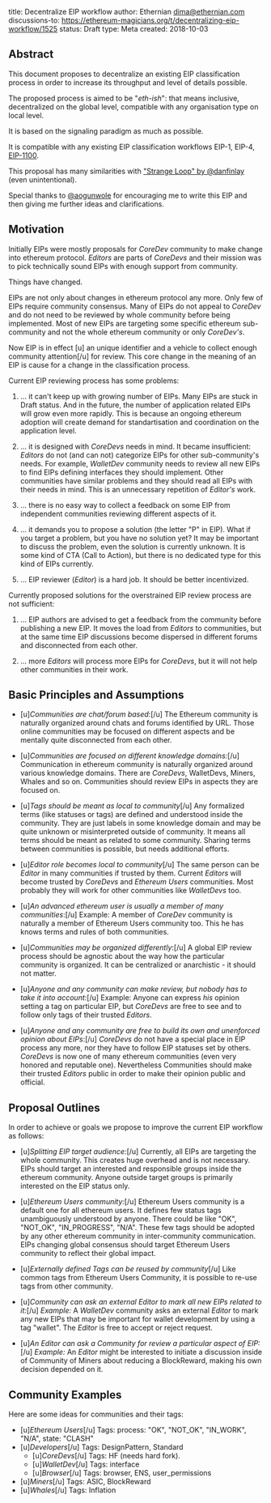 title: Decentralize EIP workflow
author: Ethernian <dima@ethernian.com>
discussions-to: https://ethereum-magicians.org/t/decentralizing-eip-workflow/1525
status: Draft
type: Meta
created: 2018-10-03

## Abstract
This document proposes to decentralize an existing EIP classification process in order to increase its throughput and level of details possible. 

The proposed process is aimed to be "_eth-ish_": that means inclusive, decentralized on the global level, compatible with any organisation type on local level. 

It is based on the signaling paradigm as much as possible.

It is compatible with any existing EIP classification workflows EIP-1, EIP-4, [EIP-1100](https://github.com/ethereum/EIPs/pull/1100).

This proposal has many similarities with ["Strange Loop" by @danfinlay](https://ethereum-magicians.org/t/strange-loop-an-ethereum-governance-framework-proposal/268) (even unintentional). 

Special thanks to [@aogunwole](https://ethereum-magicians.org/u/aogunwole) for encouraging me to write this EIP and then giving me further ideas and clarifications.

## Motivation
Initially EIPs were mostly proposals for _CoreDev_ community to make change into ethereum protocol. _Editors_ are parts of _CoreDevs_ and their mission was to pick technically sound EIPs with enough support from community.

Things have changed. 

EIPs are not only about changes in ethereum protocol any more. Only few of EIPs require community consensus. Many of EIPs do not appeal to _CoreDev_ and do not need to be reviewed by whole community before being implemented. Most of new EIPs are targeting some specific ethereum sub-community and not the whole ethereum community or only _CoreDev's_.  

Now EIP is in effect [u] an unique identifier and a vehicle to collect enough community attention[/u] for review. This core change in the meaning of an EIP is cause for a change in the classification process.

Current EIP reviewing process has some problems:

1. ... it can't keep up with growing number of EIPs. Many EIPs are stuck in Draft status. And in the future, the number of application related EIPs will grow even more rapidly. This is because an ongoing ethereum adoption will create demand for standartisation and coordination on the application level.

1. ... it is designed with _CoreDevs_ needs in mind. It became insufficient: _Editors_ do not (and can not) categorize EIPs for other sub-community's needs. For example, _WalletDev_ community needs to review all new EIPs to find EIPs defining interfaces they should implement. Other communities have similar problems and they should read all EIPs with their needs in mind. This is an unnecessary repetition of _Editor's_ work.

1. ... there is no easy way to collect a feedback on some EIP from independent communities reviewing different aspects of it.

1. ... it demands you to propose a solution (the letter "P" in EIP). What if you target a problem, but you have no solution yet? It may be important to discuss the problem, even the solution is currently unknown. It is some kind of CTA (Call to Action), but there is no dedicated type for this kind of EIPs currently.

1. ... EIP reviewer (_Editor_) is a hard job. It should be better incentivized.   

Currently proposed solutions for the overstrained EIP review process are not sufficient:

1. ... EIP authors are advised to get a feedback from the community before publishing a new EIP. It moves the load from _Editors_ to communities, but at the same time EIP discussions become dispersed in different forums and disconnected from each other.

1. ... more _Editors_ will process more EIPs for _CoreDevs_, but it will not help other communities in their work.

## Basic Principles and Assumptions
* [u]_Communities are chat/forum based_:[/u]
The Ethereum community is naturally organized around chats and forums identified by URL. Those online communities may be focused on different aspects and be mentally quite disconnected from each other.

* [u]_Communities are focused on different knowledge domains:_[/u]
Communication in ethereum community is naturally organized around various knowledge domains.
There are _CoreDevs_, WalletDevs, Miners, Whales and so on. 
Communities should review EIPs in aspects they are focused on.

*  [u]_Tags should be meant as local to community_[/u] 
Any formalized terms (like statuses or tags) are defined and understood inside the community. They are just labels in some knowledge domain and may be quite unknown or misinterpreted outside of community. It means all terms should be meant as related to some community. Sharing terms between communities is possible, but needs additional efforts.

* [u]_Editor role becomes local to community_[/u]
The same person can be _Editor_ in many communities if trusted by them. Current _Editors_ will become  trusted by _CoreDevs_ and _Ethereum Users_ communities. Most probably they will work for other communities like _WalletDevs_ too.

* [u]_An advanced ethereum user is usually a member of many communities_:[/u]
Example: A member of _CoreDev_ community is naturally a member of Ethereum Users community too. This he has knows  terms and rules of both communities.

* [u]_Communities may be organized differently_:[/u]
A global EIP review process should be agnostic about the way how the particular community is organized. It can be centralized or anarchistic - it should not matter.

* [u]_Anyone and any community can make review, but nobody has to take it into account_:[/u]
Example: Anyone can express _his_ opinion setting a tag on particular EIP, but _CoreDevs_ are free to see and to follow only tags of their trusted _Editors_. 

* [u]_Anyone and any community are free to build its own and unenforced opinion about EIPs_:[/u]
_CoreDevs_ do not have a special place in EIP process any more, nor they have to follow EIP statuses set by others. _CoreDevs_ is now one of many ethereum communities (even very honored and reputable one).
Nevertheless Communities should make their trusted _Editors_ public in order to make their opinion public and official.

## Proposal Outlines

In order to achieve or goals we propose to improve the current EIP workflow as follows:

* [u]_Splitting EIP target audience:_[/u]
Currently, all EIPs are targeting the whole community. This creates huge overhead and is not necessary. EIPs should target an interested and responsible groups inside the ethereum community. Anyone outside target groups is primarily interested on the EIP status only.

* [u]_Ethereum Users community:_[/u]
Ethereum Users community is a default one for all ethereum users. It defines few status tags unambiguously understood by anyone. There could be like "OK", "NOT_OK", "IN_PROGRESS", "N/A". These few tags should be adopted by any other ethereum community in inter-community communication. 
EIPs changing global consensus should target Ethereum Users community to reflect their global impact.

*  [u]_Externally defined Tags can be reused by community_[/u]
Like common tags from Ethereum Users Community, it is possible to re-use tags from other community.

*  [u]_Community can ask an external _Editor_ to mark all new EIPs related to it:_[/u]
_Example:_ A _WalletDev_ community asks an external _Editor_ to mark any new EIPs that may be important for wallet development by using a tag "wallet". The _Editor_ is free to accept or reject request.

*  [u]_An Editor can ask a Community for review a particular aspect of EIP:_[/u]
_Example:_ An _Editor_ might be interested to initiate a discussion inside of Community of Miners about reducing a BlockReward, making his own decision depended on it.

## Community Examples
Here are some ideas for communities and their tags:
* [u]_Ethereum Users_[/u]
  Tags: 
        process: "OK", "NOT_OK", "IN_WORK", "N/A",
        state: "CLASH"
* [u]_Developers_[/u]
   Tags: DesignPattern, Standard
  * [u]_CoreDevs_[/u]
      Tags: HF (needs hard fork).
  * [u]_WalletDev_[/u]
  Tags: interface
  * [u]_Browser_[/u]
   Tags: browser, ENS, user_permissions
* [u]_Miners_[/u]
Tags: ASIC, BlockReward
* [u]_Whales_[/u]
Tags: Inflation
